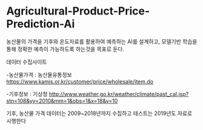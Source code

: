 # Agricultural-Product-Price-Prediction-Ai
농산물의 가격을 기후와 온도자료를 활용하여 예측하는 AI를 설계하고, 모델기반 학습을 통해 정확한 예측이 가능하도록 하는것을 목표로 둔다.

데이터 수집사이트

-농산물가격 : 농산물유통정보
https://www.kamis.or.kr/customer/price/wholesale/item.do

-기후정보 : 기상청
http://www.weather.go.kr/weather/climate/past_cal.jsp?stn=108&yy=2010&mm=1&obs=1&x=18&y=10


기후, 농산물 가격 데이터는 2009~2018년까지 수집하고 테스트는 2019년도 자료로 시행한다
